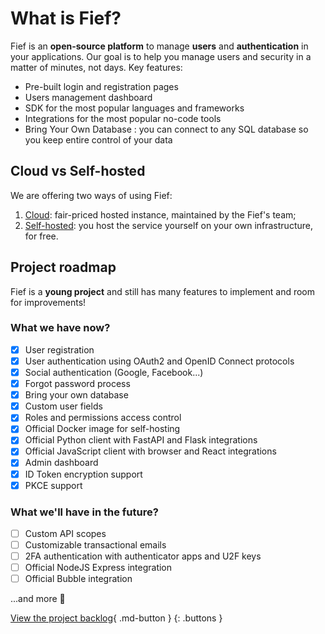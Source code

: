 # What is Fief?

Fief is an **open-source platform** to manage **users** and **authentication** in your applications. Our goal is to help you manage users and security in a matter of minutes, not days. Key features:

* Pre-built login and registration pages
* Users management dashboard
* SDK for the most popular languages and frameworks
* Integrations for the most popular no-code tools
* Bring Your Own Database : you can connect to any SQL database so you keep entire control of your data

## Cloud vs Self-hosted

We are offering two ways of using Fief:

1. [Cloud](https://www.fief.dev): fair-priced hosted instance, maintained by the Fief's team;
2. [Self-hosted](./self-hosting/quickstart.md): you host the service yourself on your own infrastructure, for free.

## Project roadmap

Fief is a **young project** and still has many features to implement and room for improvements!

### What we have now?

* [X] User registration
* [X] User authentication using OAuth2 and OpenID Connect protocols
* [X] Social authentication (Google, Facebook...)
* [X] Forgot password process
* [X] Bring your own database
* [X] Custom user fields
* [X] Roles and permissions access control
* [X] Official Docker image for self-hosting
* [X] Official Python client with FastAPI and Flask integrations
* [X] Official JavaScript client with browser and React integrations
* [X] Admin dashboard
* [X] ID Token encryption support
* [X] PKCE support

### What we'll have in the future?

* [ ] Custom API scopes
* [ ] Customizable transactional emails
* [ ] 2FA authentication with authenticator apps and U2F keys
* [ ] Official NodeJS Express integration
* [ ] Official Bubble integration

...and more 🚀

[View the project backlog](https://github.com/orgs/fief-dev/projects/1/views/4){ .md-button }
{: .buttons }
